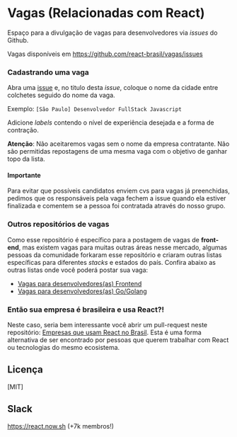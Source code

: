 # Vagas (Relacionadas com React)

Espaço para a divulgação de vagas para desenvolvedores via _issues_ do Github.

Vagas disponíveis em https://github.com/react-brasil/vagas/issues

### Cadastrando uma vaga

Abra uma [issue](https://github.com/react-brasil/vagas/issues/new) e, no titulo desta _issue_, coloque o nome da cidade entre colchetes seguido do nome da vaga.

Exemplo: `[São Paulo] Desenvolvedor FullStack Javascript`

Adicione _labels_ contendo o nível de experiência desejada e a forma de contração.

**Atenção**: Não aceitaremos vagas sem o nome da empresa contratante. Não são permitidas repostagens de uma mesma vaga com o objetivo de ganhar topo da lista.

#### Importante

Para evitar que possíveis candidatos enviem cvs para vagas já preenchidas, pedimos que os responsáveis pela vaga fechem a issue quando ela estiver finalizada e comentem se a pessoa foi contratada através do nosso grupo.

### Outros repositórios de vagas

Como esse repositório é específico para a postagem de vagas de **front-end**,
mas existem vagas para muitas outras áreas nesse mercado, algumas pessoas
da comunidade forkaram esse repositório e criaram outras listas específicas
para diferentes _stacks_ e estados do país. Confira abaixo as outras
listas onde você poderá postar sua vaga:

- [Vagas para desenvolvedores(as) Frontend](https://github.com/frontendbr/vagas)
- [Vagas para desenvolvedores(as) Go/Golang](https://github.com/Gommunity/vagas)
 
### Então sua empresa é brasileira e usa React?!

Neste caso, seria bem interessante você abrir um pull-request neste repositório: [Empresas que usam React no Brasil](https://github.com/react-brasil/empresas-que-usam-react-no-brasil). Esta é uma forma alternativa de ser encontrado por pessoas que querem trabalhar com React ou tecnologias do mesmo ecosistema.

## Licença

[MIT]

## Slack
https://react.now.sh (+7k membros!)
